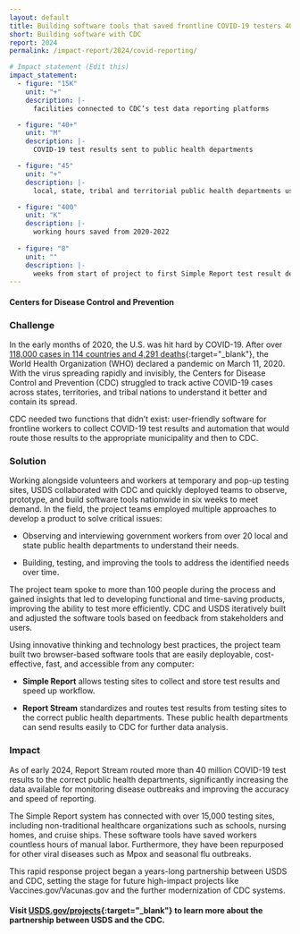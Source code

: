 ```yaml
---
layout: default
title: Building software tools that saved frontline COVID-19 testers 400,000 hours 
short: Building software with CDC 
report: 2024
permalink: /impact-report/2024/covid-reporting/

# Impact statement (Edit this)
impact_statement:
  - figure: "15K"
    unit: "+"
    description: |-
      facilities connected to CDC’s test data reporting platforms

  - figure: "40+"
    unit: "M"
    description: |-
      COVID-19 test results sent to public health departments

  - figure: "45"
    unit: "+"
    description: |-
      local, state, tribal and territorial public health departments using Simple Report and/or Report Stream

  - figure: "400"
    unit: "K"
    description: |-
      working hours saved from 2020-2022
      
  - figure: "8"
    unit: ""
    description: |-
      weeks from start of project to first Simple Report test result delivered
---
```

####  Centers for Disease Control and Prevention

###  Challenge

In the early months of 2020, the U.S. was hit hard by COVID-19. After over [118,000 cases in 114 countries and 4,291 deaths](https://www.cdc.gov/museum/timeline/covid19.html){:target="_blank"}, the World Health Organization (WHO) declared a pandemic on March 11, 2020. With the virus spreading rapidly and invisibly, the Centers for Disease Control and Prevention (CDC) struggled to track active COVID-19 cases across states, territories, and tribal nations to understand it better and contain its spread.

CDC needed two functions that didn’t exist: user-friendly software for frontline workers to collect COVID-19 test results and automation that would route those results to the appropriate municipality and then to CDC. 

### Solution

Working alongside volunteers and workers at temporary and pop-up testing sites, USDS collaborated with CDC and quickly deployed teams to observe, prototype, and build software tools nationwide in six weeks to meet demand. In the field, the project teams employed multiple approaches to develop a product to solve critical issues:

- Observing and interviewing government workers from over 20 local and state public health departments to understand their needs.

- Building, testing, and improving the tools to address the identified needs over time.

The project team spoke to more than 100 people during the process and gained insights that led to developing functional and time-saving products, improving the ability to test more efficiently. CDC and USDS iteratively built and adjusted the software tools based on feedback from stakeholders and users.

Using innovative thinking and technology best practices, the project team built two browser-based software tools that are easily deployable, cost-effective, fast, and accessible from any computer:

- **Simple Report** allows testing sites to collect and store test results and speed up workflow.

- **Report Stream** standardizes and routes test results from testing sites to the correct public health departments. These public health departments can send results easily to CDC for further data analysis.

###  Impact

As of early 2024, Report Stream routed more than 40 million COVID-19 test results to the correct public health departments, significantly increasing the data available for monitoring disease outbreaks and improving the accuracy and speed of reporting. 

The Simple Report system has connected with over 15,000 testing sites, including non-traditional healthcare organizations such as schools, nursing homes, and cruise ships. These software tools have saved workers countless hours of manual labor. Furthermore, they have been repurposed for other viral diseases such as Mpox and seasonal flu outbreaks.

This rapid response project began a years-long partnership between USDS and CDC, setting the stage for future high-impact projects like Vaccines.gov/Vacunas.gov and the further modernization of CDC systems.

#### Visit [USDS.gov/projects](https://www.usds.gov/projects){:target="_blank"} to learn more about the partnership between USDS and the CDC.

